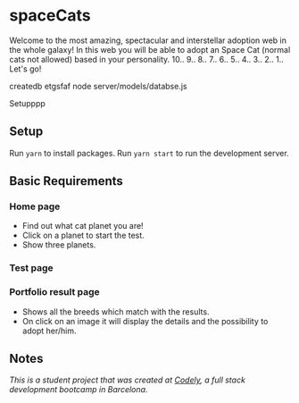 # spaceCats

Welcome to the most amazing, spectacular and interstellar adoption web in the whole galaxy! In this web you will be able to adopt an Space Cat (normal cats not allowed) based in your personality.
10.. 9.. 8.. 7.. 6.. 5.. 4.. 3.. 2.. 1.. Let's go!

createdb etgsfaf
node server/models/databse.js

Setupppp

## Setup

Run `yarn` to install packages.
Run `yarn start` to run the development server.

## Basic Requirements

### Home page
  - Find out what cat planet you are!
  - Click on a planet to start the test.
  - Show three planets.

### Test page

### Portfolio result page
  - Shows all the breeds which match with the results.
  - On click on an image it will display the details and the possibility to adopt her/him.

## Notes
_This is a student project that was created at [Codely](http://codely.tech), a full stack development bootcamp in Barcelona._